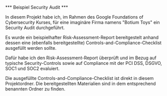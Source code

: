 *** Beispiel Security Audit ***

In diesem Projekt habe ich, im Rahmen des Google Foundations of Cybersecurity Kurses, für eine imaginäre Firma namens "Botium Toys" ein Security Audit durchgeführt.

Es wurde ein beispielhafter Risk-Assessment-Report bereitgestelt anhand dessen eine (ebenfalls bereitgestellte) Controls-and-Compliance-Checklist ausgefüllt werden sollte.

Dafür habe ich den Risk-Assessment-Report überprüft und im Bezug auf typische Security-Controls sowie auf Compliance mit der PCI DSS, DSGVO, SOC1 und SOC2 evaluiert.

Die ausgefüllte Controls-and-Compliance-Checklist ist direkt in diesem Projektordner.
Die bereitgestellten Materialien sind in dem entsprechend benannten Ordner zu finden.
